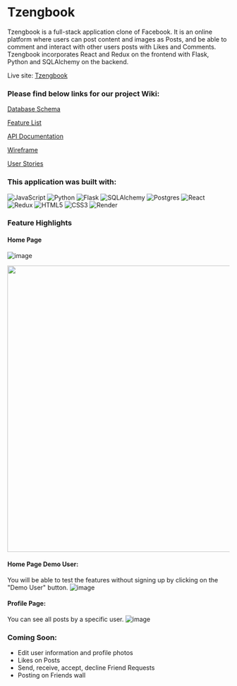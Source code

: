 # **Tzengbook**

Tzengbook is a full-stack application clone of Facebook. It is an online platform where users can post content and images as Posts, and be able to comment and interact with other users posts with Likes and Comments. Tzengbook incorporates React and Redux on the frontend with Flask, Python and SQLAlchemy on the backend.

Live site: [Tzengbook](https://tzengbook.onrender.com)

### Please find below links for our project Wiki:

[Database Schema](https://github.com/calvintzeng96/Mod-7-Capstone/wiki/Database-Schema)

[Feature List](https://github.com/calvintzeng96/Mod-7-Capstone/wiki/Feature-List)

[API Documentation](https://github.com/calvintzeng96/Mod-7-Capstone/wiki/API-Documentation)

[Wireframe](https://github.com/calvintzeng96/Mod-7-Capstone/wiki/Wireframe)

[User Stories](https://github.com/calvintzeng96/Mod-7-Capstone/wiki/User-Stories)




### **This application was built with:**

![JavaScript](https://img.shields.io/badge/javascript-%23323330.svg?style=for-the-badge&logo=javascript&logoColor=%23F7DF1E)
![Python](https://img.shields.io/badge/python-3670A0?style=for-the-badge&logo=python&logoColor=ffdd54)
![Flask](https://img.shields.io/badge/flask-%23000.svg?style=for-the-badge&logo=flask&logoColor=white)
![SQLAlchemy](https://img.shields.io/badge/-SQLAlchemy-orange?style=for-the-badge)
![Postgres](https://img.shields.io/badge/postgres-%23316192.svg?style=for-the-badge&logo=postgresql&logoColor=white)
![React](https://img.shields.io/badge/react-%2320232a.svg?style=for-the-badge&logo=react&logoColor=%2361DAFB)
![Redux](https://img.shields.io/badge/redux-%23593d88.svg?style=for-the-badge&logo=redux&logoColor=white)
![HTML5](https://img.shields.io/badge/html5-%23E34F26.svg?style=for-the-badge&logo=html5&logoColor=white)
![CSS3](https://img.shields.io/badge/css3-%231572B6.svg?style=for-the-badge&logo=css3&logoColor=white)
![Render](https://img.shields.io/badge/render-%23430098.svg?style=for-the-badge&logo=render&logoColor=white)



### **Feature Highlights**

#### Home Page
![image](https://user-images.githubusercontent.com/107524318/205462507-742530fa-fe99-48d9-a4e6-ae5b73abeaae.png)

<img width="650" alt="" src="https://user-images.githubusercontent.com/92122927/202573752-d407d9b0-5473-43e5-b190-c238bf09a6b2.png">

#### Home Page Demo User:
You will be able to test the features without signing up by clicking on the "Demo User" button.
![image](https://user-images.githubusercontent.com/107524318/205462831-fa8ee78f-d04d-45ad-94ad-ff14b9ccff80.png)

#### Profile Page:
You can see all posts by a specific user.
![image](https://user-images.githubusercontent.com/107524318/205462869-5ecbd2b8-bd9f-4e89-9d11-b3a614c4e3e9.png)

### **Coming Soon**:
* Edit user information and profile photos
* Likes on Posts
* Send, receive, accept, decline Friend Requests
* Posting on Friends wall

